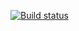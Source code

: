 [![Build status](https://ci.appveyor.com/api/projects/status/06olaq62y40cpdl2?svg=true)](https://ci.appveyor.com/project/Lyubsii/api-ci-code)
